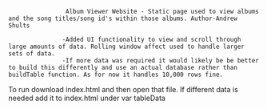 
                    Album Viewer Website - Static page used to view albums and the song titles/song id's within those albums. Author-Andrew Shults

                   -Added UI functionality to view and scroll through large amounts of data. Rolling window affect used to handle larger sets of data.
                   -If more data was required it would likely be be better to build this differently and use an actual database rather than buildTable function. As for now it handles 10,000 rows fine.

To run download index.html and then open that file.
If different data is needed add it to index.html under var tableData




